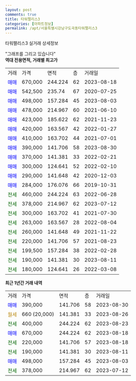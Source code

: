```yaml
---
layout: post
comments: true
title: 타워팰리스3
categories: [아파트정보]
permalink: /apt/서울특별시강남구도곡동타워팰리스3
---
```


타워팰리스3 실거래 상세정보

<script type="text/javascript">
  google.charts.load('current', {'packages':['line', 'corechart']});
  google.charts.setOnLoadCallback(drawChart);

  function drawChart() {
    var data = new google.visualization.DataTable();
    data.addColumn('date', '거래일');
    data.addColumn('number', "매매");
    data.addColumn('number', "전세");
    data.addColumn('number', "전매");

    data.addRows([[new Date(Date.parse("2023-08-30")), 390000, null, null], [new Date(Date.parse("2023-08-26")), null, null, null], [new Date(Date.parse("2023-08-23")), null, 400000, null], [new Date(Date.parse("2023-08-18")), 670000, null, null], [new Date(Date.parse("2023-08-18")), null, 220000, null], [new Date(Date.parse("2023-08-11")), null, 190000, null], [new Date(Date.parse("2023-08-03")), 498000, null, null], [new Date(Date.parse("2023-07-12")), null, 378000, null]]);

    var options = {
      hAxis: {
        format: 'yyyy/MM/dd'
      },    
      lineWidth: 0,
      pointsVisible: true,    
      title: '최근 1년간 유형별 실거래가 분포',
      legend: { position: 'bottom' }
    };

    var formatter = new google.visualization.NumberFormat({pattern:'###,###'} );
    formatter.format(data, 1);
    formatter.format(data, 2);
    
    setTimeout(function() {
        var chart = new google.visualization.LineChart(document.getElementById('columnchart_material'));
        chart.draw(data, (options));
        document.getElementById('loading').style.display = 'none';
    }, 200);
  }
</script>


<div id="loading" style="z-index:20; display: block; margin-left: 0px">"그래프를 그리고 있습니다"</div>
<div id="columnchart_material" style="width: 95%; margin-left: 0px; display: block"></div>
<!-- contents start -->
<b>역대 전용면적, 거래별 최고가</b>
<table class="sortable">
    <tr>
      <td>거래</td>
      <td>가격</td>
      <td>면적</td>
      <td>층</td>
      <td>거래일</td>
    </tr>
        <tr>
          <td><a style="color: blue">매매</a></td>
          <td>670,000</td>
          <td>244.224</td>
          <td>62</td>
          <td>2023-08-18</td>
        </tr>            <tr>
          <td><a style="color: blue">매매</a></td>
          <td>542,500</td>
          <td>235.74</td>
          <td>67</td>
          <td>2020-07-25</td>
        </tr>            <tr>
          <td><a style="color: blue">매매</a></td>
          <td>498,000</td>
          <td>157.284</td>
          <td>45</td>
          <td>2023-08-03</td>
        </tr>            <tr>
          <td><a style="color: blue">매매</a></td>
          <td>478,000</td>
          <td>214.967</td>
          <td>60</td>
          <td>2021-06-10</td>
        </tr>            <tr>
          <td><a style="color: blue">매매</a></td>
          <td>423,000</td>
          <td>185.622</td>
          <td>62</td>
          <td>2021-11-23</td>
        </tr>            <tr>
          <td><a style="color: blue">매매</a></td>
          <td>420,000</td>
          <td>163.567</td>
          <td>42</td>
          <td>2022-01-27</td>
        </tr>            <tr>
          <td><a style="color: blue">매매</a></td>
          <td>410,000</td>
          <td>163.702</td>
          <td>44</td>
          <td>2021-07-01</td>
        </tr>            <tr>
          <td><a style="color: blue">매매</a></td>
          <td>390,000</td>
          <td>141.706</td>
          <td>58</td>
          <td>2023-08-30</td>
        </tr>            <tr>
          <td><a style="color: blue">매매</a></td>
          <td>370,000</td>
          <td>141.381</td>
          <td>33</td>
          <td>2022-02-21</td>
        </tr>            <tr>
          <td><a style="color: blue">매매</a></td>
          <td>300,000</td>
          <td>124.641</td>
          <td>52</td>
          <td>2022-02-10</td>
        </tr>            <tr>
          <td><a style="color: blue">매매</a></td>
          <td>290,000</td>
          <td>141.648</td>
          <td>42</td>
          <td>2020-12-03</td>
        </tr>            <tr>
          <td><a style="color: blue">매매</a></td>
          <td>284,000</td>
          <td>176.076</td>
          <td>66</td>
          <td>2019-10-31</td>
        </tr>        
        <tr>
              <td><a style="color: darkgreen">전세</a></td>
              <td>460,000</td>
              <td>244.224</td>
              <td>63</td>
              <td>2022-06-28</td>
            </tr>            <tr>
              <td><a style="color: darkgreen">전세</a></td>
              <td>378,000</td>
              <td>214.967</td>
              <td>62</td>
              <td>2023-07-12</td>
            </tr>            <tr>
              <td><a style="color: darkgreen">전세</a></td>
              <td>300,000</td>
              <td>163.702</td>
              <td>41</td>
              <td>2021-07-30</td>
            </tr>            <tr>
              <td><a style="color: darkgreen">전세</a></td>
              <td>263,000</td>
              <td>163.567</td>
              <td>28</td>
              <td>2022-08-04</td>
            </tr>            <tr>
              <td><a style="color: darkgreen">전세</a></td>
              <td>260,000</td>
              <td>141.648</td>
              <td>49</td>
              <td>2021-11-22</td>
            </tr>            <tr>
              <td><a style="color: darkgreen">전세</a></td>
              <td>220,000</td>
              <td>141.706</td>
              <td>57</td>
              <td>2021-08-23</td>
            </tr>            <tr>
              <td><a style="color: darkgreen">전세</a></td>
              <td>199,500</td>
              <td>157.284</td>
              <td>38</td>
              <td>2022-02-28</td>
            </tr>            <tr>
              <td><a style="color: darkgreen">전세</a></td>
              <td>190,000</td>
              <td>141.381</td>
              <td>30</td>
              <td>2023-08-11</td>
            </tr>            <tr>
              <td><a style="color: darkgreen">전세</a></td>
              <td>180,000</td>
              <td>124.641</td>
              <td>26</td>
              <td>2022-03-08</td>
            </tr>        
    
</table>

<b>최근 1년간 거래 내역</b>

<table class="sortable">
    <tr>
      <td>거래</td>
      <td>가격</td>
      <td>면적</td>
      <td>층</td>
      <td>거래일</td>
    </tr>
    <tr>
      <td><a style="color: blue">매매</a></td>
      <td>390,000</td>
      <td>141.706</td>
      <td>58</td>
      <td>2023-08-30</td>
    </tr>          <tr>
      <td><a style="color: darkgoldenrod">월세</a></td>
      <td>660 (20,000)</td>
      <td>141.381</td>
      <td>33</td>
      <td>2023-08-26</td>
    </tr>          <tr>
      <td><a style="color: darkgreen">전세</a></td>
      <td>400,000</td>
      <td>244.224</td>
      <td>62</td>
      <td>2023-08-23</td>
    </tr>          <tr>
      <td><a style="color: blue">매매</a></td>
      <td>670,000</td>
      <td>244.224</td>
      <td>62</td>
      <td>2023-08-18</td>
    </tr>          <tr>
      <td><a style="color: darkgreen">전세</a></td>
      <td>220,000</td>
      <td>141.706</td>
      <td>57</td>
      <td>2023-08-18</td>
    </tr>          <tr>
      <td><a style="color: darkgreen">전세</a></td>
      <td>190,000</td>
      <td>141.381</td>
      <td>30</td>
      <td>2023-08-11</td>
    </tr>          <tr>
      <td><a style="color: blue">매매</a></td>
      <td>498,000</td>
      <td>157.284</td>
      <td>45</td>
      <td>2023-08-03</td>
    </tr>          <tr>
      <td><a style="color: darkgreen">전세</a></td>
      <td>378,000</td>
      <td>214.967</td>
      <td>62</td>
      <td>2023-07-12</td>
    </tr>      </table>
<!-- contents end -->    

